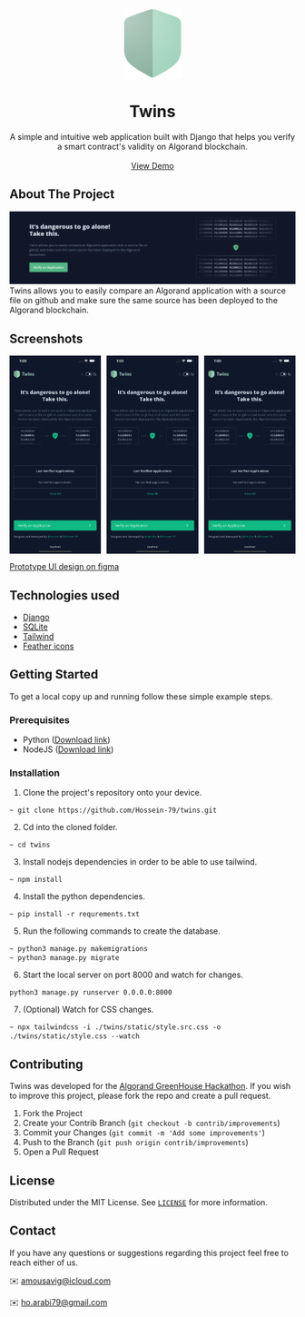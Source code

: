 <div align="center">
    <a href="https://github.com/Hossein-79/twins">
        <img src="readme/shield.png" alt="Logo" width="101" height="121">
    </a>
    <h1 align="center">Twins</h1>
    <p align="center">
        A simple and intuitive web application built with Django that helps you verify a smart contract's validity on Algorand blockchain. 
        <br />
        <br />
        <!-- TODO: ADD DEMO URL -->
        <a href="#">View Demo</a>
    </p>
</div>

## About The Project
![Homepage Screen Shot](readme/cover-dark.png)
Twins allows you to easily compare an Algorand application with a source file on github and make sure the same source has been deployed to the Algorand blockchain.

## Screenshots
<p style="display:flex;justify-content:space-between">
    <img src="readme/screenshot-dark-1.png" style="width:32%">
    <img src="readme/screenshot-dark-1.png" style="width:32%">
    <img src="readme/screenshot-dark-1.png" style="width:32%">
</p>

[Prototype UI design on figma](https://www.figma.com/file/oTgX20Xsb73qIbMKMbG2AT/Twins?node-id=5%3A2)

## Technologies used
* [Django](https://www.djangoproject.com)
* [SQLite](https://www.sqlite.org/)
* [Tailwind](https://tailwindcss.com)
* [Feather icons](https://feathericons.com)

## Getting Started
To get a local copy up and running follow these simple example steps.

### Prerequisites
<!-- TODO: CHECK WITH HOSSEIN -->
* Python ([Download link](https://www.python.org/downloads/))
* NodeJS ([Download link](https://nodejs.org/en/download/))

### Installation
1. Clone the project's repository onto your device.
```
~ git clone https://github.com/Hossein-79/twins.git
```
2. Cd into the cloned folder.
```
~ cd twins
```
3. Install nodejs dependencies in order to be able to use tailwind.
```
~ npm install
```
4. Install the python dependencies.
```
~ pip install -r requrements.txt
```
5. Run the following commands to create the database.
```
~ python3 manage.py makemigrations
~ python3 manage.py migrate
```
6. Start the local server on port 8000 and watch for changes.
```
python3 manage.py runserver 0.0.0.0:8000
```
7. (Optional) Watch for CSS changes.
```
~ npx tailwindcss -i ./twins/static/style.src.css -o ./twins/static/style.css --watch
```

## Contributing
Twins was developed for the [Algorand GreenHouse Hackathon](https://gitcoin.co/hackathon/greenhouse). If you wish to improve this project, please fork the repo and create a pull request.

1. Fork the Project
2. Create your Contrib Branch (`git checkout -b contrib/improvements`)
3. Commit your Changes (`git commit -m 'Add some improvements'`)
4. Push to the Branch (`git push origin contrib/improvements`)
5. Open a Pull Request

## License
Distributed under the MIT License. See [`LICENSE`](LICENSE) for more information.

## Contact
If you have any questions or suggestions regarding this project feel free to reach either of us.

✉️ amousavig@icloud.com

✉️ ho.arabi79@gmail.com
